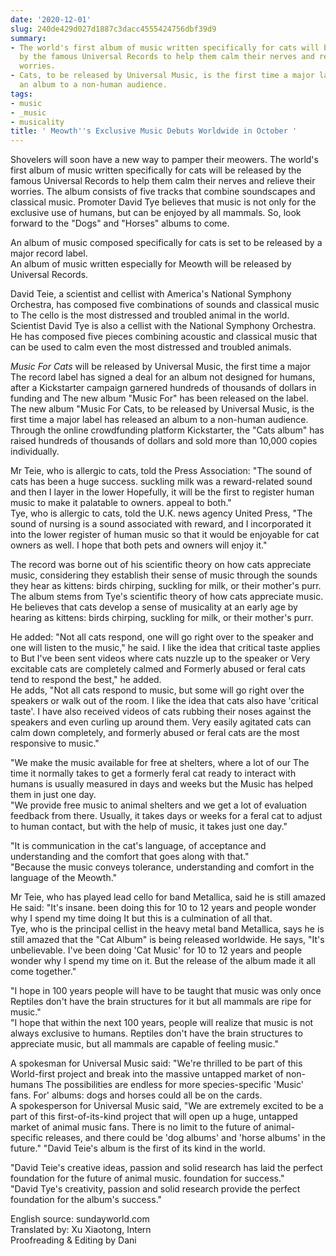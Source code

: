 ```yaml
---
date: '2020-12-01'
slug: 240de429d027d1887c3dacc4555424756dbf39d9
summary:
- The world's first album of music written specifically for cats will be released
  by the famous Universal Records to help them calm their nerves and relieve their
  worries.
- Cats, to be released by Universal Music, is the first time a major label has released
  an album to a non-human audience.
tags:
- music
- _music
- musicality
title: ' Meowth''s Exclusive Music Debuts Worldwide in October '
---
```


 Shovelers will soon have a new way to pamper their meowers. The world's first album of music written specifically for cats will be released by the famous Universal Records to help them calm their nerves and relieve their worries. The album consists of five tracks that combine soundscapes and classical music. Promoter David Tye believes that music is not only for the exclusive use of humans, but can be enjoyed by all mammals. So, look forward to the "Dogs" and "Horses" albums to come.

An album of music composed specifically for cats is set to be released by a
major record label.  
An album of music written especially for Meowth will be released by Universal Records.

David Teie, a scientist and cellist with America's National Symphony
Orchestra, has composed five combinations of sounds and classical music to
The cello is the most distressed and troubled animal in the world.  
Scientist David Tye is also a cellist with the National Symphony Orchestra. He has composed five pieces combining acoustic and classical music that can be used to calm even the most distressed and troubled animals.

_Music For Cats_ will be released by Universal Music, the first time a major
The record label has signed a deal for an album not designed for humans, after a
Kickstarter campaign garnered hundreds of thousands of dollars in funding and
The new album "Music For" has been released on the label.  
The new album "Music For
Cats, to be released by Universal Music, is the first time a major label has released an album to a non-human audience. Through the online crowdfunding platform Kickstarter, the "Cats album" has raised hundreds of thousands of dollars and sold more than 10,000 copies individually.

Mr Teie, who is allergic to cats, told the Press Association: "The sound of cats has been a huge success.
suckling milk was a reward-related sound and then I layer in the lower
Hopefully, it will be the first to register human music to make it palatable to owners.
appeal to both."  
Tye, who is allergic to cats, told the U.K. news agency United Press, "The sound of nursing is a sound associated with reward, and I incorporated it into the lower register of human music so that it would be enjoyable for cat owners as well. I hope that both pets and owners will enjoy it."

The record was borne out of his scientific theory on how cats appreciate
music, considering they establish their sense of music through the sounds they
hear as kittens: birds chirping, suckling for milk, or their mother's purr.  
The album stems from Tye's scientific theory of how cats appreciate music. He believes that cats develop a sense of musicality at an early age by hearing as kittens: birds chirping, suckling for milk, or their mother's purr.

He added: "Not all cats respond, one will go right over to the speaker and one will listen to the music," he said.
I like the idea that critical taste applies to
But I've been sent videos where cats nuzzle up to the speaker or
Very excitable cats are completely calmed and
Formerly abused or feral cats tend to respond the best," he added.  
He adds, "Not all cats respond to music, but some will go right over the speakers or walk out of the room. I like the idea that cats also have 'critical taste'. I have also received videos of cats rubbing their noses against the speakers and even curling up around them. Very easily agitated cats can calm down completely, and formerly abused or feral cats are the most responsive to music."

"We make the music available for free at shelters, where a lot of our
The time it normally takes to get a formerly feral cat
ready to interact with humans is usually measured in days and weeks but the
Music has helped them in just one day.  
"We provide free music to animal shelters and we get a lot of evaluation feedback from there. Usually, it takes days or weeks for a feral cat to adjust to human contact, but with the help of music, it takes just one day."

"It is communication in the cat's language, of acceptance and understanding
and the comfort that goes along with that."  
"Because the music conveys tolerance, understanding and comfort in the language of the Meowth."

Mr Teie, who has played lead cello for band Metallica, said he is still amazed
He said: "It's insane.
been doing this for 10 to 12 years and people wonder why I spend my time doing
It but this is a culmination of all that.  
Tye, who is the principal cellist in the heavy metal band Metallica, says he is still amazed that the "Cat Album" is being released worldwide. He says, "It's unbelievable. I've been doing 'Cat Music' for 10 to 12 years and people wonder why I spend my time on it. But the release of the album made it all come together."

"I hope in 100 years people will have to be taught that music was only once
Reptiles don't have the brain structures for it but all mammals
are ripe for music."  
"I hope that within the next 100 years, people will realize that music is not always exclusive to humans. Reptiles don't have the brain structures to appreciate music, but all mammals are capable of feeling music."

A spokesman for Universal Music said: "We're thrilled to be part of this
World-first project and break into the massive untapped market of non-humans
The possibilities are endless for more species-specific 'Music' fans.
For' albums: dogs and horses could all be on the cards.  
A spokesperson for Universal Music said, "We are extremely excited to be a part of this first-of-its-kind project that will open up a huge, untapped market of animal music fans. There is no limit to the future of animal-specific releases, and there could be 'dog albums' and 'horse albums' in the future." "David Teie's album is the first of its kind in the world.

"David Teie's creative ideas, passion and solid research has laid the perfect foundation for the future of animal music.
foundation for success."  
"David Tye's creativity, passion and solid research provide the perfect foundation for the album's success."

English source: sundayworld.com  
Translated by: Xu Xiaotong, Intern  
Proofreading &amp; Editing by Dani

 
        